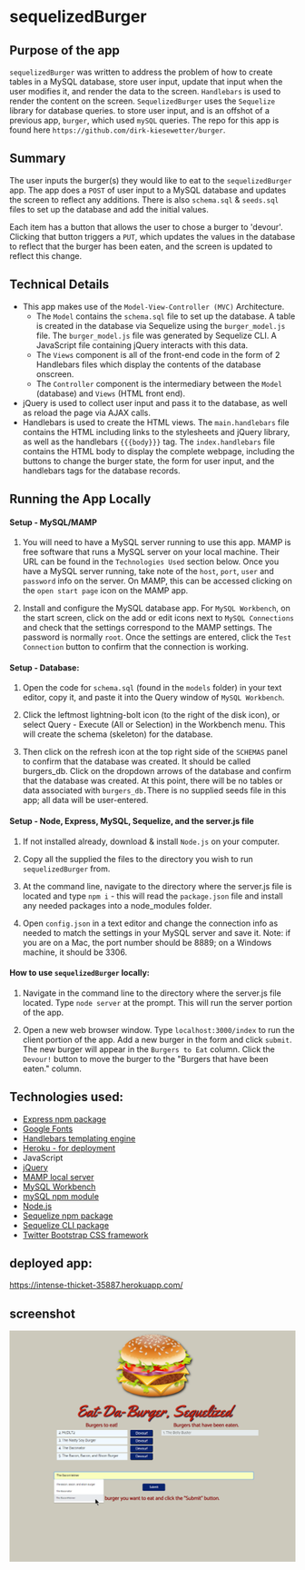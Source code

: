 # sequelizedBurger

## Purpose of the app

`sequelizedBurger` was written to address the problem of how to create tables in a MySQL database, store user input, update that input when the user modifies it, and render the data to the screen. `Handlebars` is used to render the content on the screen. `SequelizedBurger` uses the `Sequelize` library for database queries. to store user input, and is an offshot of a previous app, `burger`, which used `mySQL` queries. The repo for this app is found here `https://github.com/dirk-kiesewetter/burger`.

## Summary

The user inputs the burger(s) they would like to eat to the `sequelizedBurger` app. The app does a `POST` of user input to a MySQL database and updates the screen to reflect any additions. There is also `schema.sql` & `seeds.sql` files to set up the database and add the initial values.

Each item has a button that allows the user to chose a burger to 'devour'. Clicking that button triggers a `PUT`, which updates the values in the database to reflect that the burger has been eaten, and the screen is updated to reflect this change.

## Technical Details

- This app makes use of the `Model-View-Controller (MVC)` Architecture.
  - The `Model` contains the `schema.sql` file to set up the database. A table is created in the database via Sequelize using the `burger_model.js` file. The `burger_model.js` file was generated by Sequelize CLI. A JavaScript file containing jQuery interacts with this data.
  - The `Views` component is all of the front-end code in the form of 2 Handlebars files which display the contents of the database onscreen.
  - The `Controller` component is the intermediary between the `Model` (database) and `Views` (HTML front end).
- jQuery is used to collect user input and pass it to the database, as well as reload the page via AJAX calls.
- Handlebars is used to create the HTML views. The `main.handlebars` file contains the HTML including links to the stylesheets and jQuery library, as well as the handlebars `{{{body}}}` tag. The `index.handlebars` file contains the HTML body to display the complete webpage, including the buttons to change the burger state, the form for user input, and the handlebars tags for the database records.

## Running the App Locally

#### Setup - MySQL/MAMP

1. You will need to have a MySQL server running to use this app. MAMP is free software that runs a MySQL server on your local machine. Their URL can be found in the `Technologies Used` section below. Once you have a MySQL server running, take note of the `host`, `port`, `user` and `password` info on the server. On MAMP, this can be accessed clicking on the `open start page` icon on the MAMP app.

2. Install and configure the MySQL database app. For `MySQL Workbench`, on the start screen, click on the add or edit icons next to `MySQL Connections` and check that the settings correspond to the MAMP settings. The password is normally `root`. Once the settings are entered, click the `Test Connection` button to confirm that the connection is working.

#### Setup - Database:

1. Open the code for `schema.sql` (found in the `models` folder) in your text editor, copy it, and paste it into the Query window of `MySQL Workbench`.

2. Click the leftmost lightning-bolt icon (to the right of the disk icon), or select Query - Execute (All or Selection) in the Workbench menu. This will create the schema (skeleton) for the database.

3. Then click on the refresh icon at the top right side of the `SCHEMAS` panel to confirm that the database was created. It should be called burgers_db. Click on the dropdown arrows of the database and confirm that the database was created. At this point, there will be no tables or data associated with `burgers_db.`There is no supplied seeds file in this app; all data will be user-entered.

#### Setup - Node, Express, MySQL, Sequelize, and the server.js file

1. If not installed already, download & install `Node.js` on your computer.

2. Copy all the supplied the files to the directory you wish to run `sequelizedBurger` from.

3. At the command line, navigate to the directory where the server.js file is located and type `npm i` - this will read the `package.json` file and install any needed packages into a node_modules folder.

4. Open `config.json` in a text editor and change the connection info as needed to match the settings in your MySQL server and save it. Note: if you are on a Mac, the port number should be 8889; on a Windows machine, it should be 3306.

#### How to use `sequelizedBurger` locally:

1. Navigate in the command line to the directory where the server.js file located. Type `node server` at the prompt. This will run the server portion of the app.

2. Open a new web browser window. Type `localhost:3000/index` to run the client portion of the app. Add a new burger in the form and click `submit`. The new burger will appear in the `Burgers to Eat` column. Click the `Devour!` button to move the burger to the "Burgers that have been eaten." column.

## Technologies used:

- [Express npm package](https://www.npmjs.com/package/express)
- [Google Fonts](https://fonts.google.com/)
- [Handlebars templating engine](https://handlebarsjs.com/)
- [Heroku - for deployment](https://www.heroku.com/)
- JavaScript
- [jQuery](http://jquery.com/)
- [MAMP local server](https://www.mamp.info/en/)
- [MySQL Workbench](https://www.mysql.com/products/workbench/)
- [mySQL npm module](https://www.npmjs.com/package/mysql)
- [Node.js](https://nodejs.org)
- [Sequelize npm package](https://www.npmjs.com/package/sequelize)
- [Sequelize CLI package](https://www.npmjs.com/package/sequelize-cli)
- [Twitter Bootstrap CSS framework](http://getbootstrap.com/)

## deployed app:

https://intense-thicket-35887.herokuapp.com/

## screenshot

![Eat-Da-Burger Sequelized](public/assets/images/sequelized_burgers_app.png)
